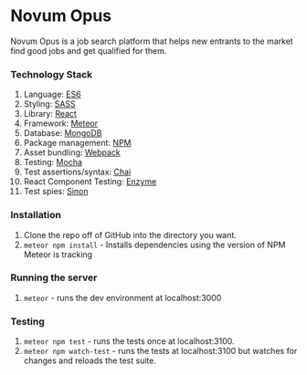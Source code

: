 # Novum Opus

Novum Opus is a job search platform that helps new entrants to the market find good jobs and get qualified for them.

### Technology Stack
1. Language: [ES6](https://babeljs.io/docs/en/learn/)
2. Styling: [SASS](http://sass-lang.com/documentation/file.SASS_REFERENCE.html)
3. Library: [React](https://reactjs.org/)
4. Framework: [Meteor](https://www.meteor.com/install)
5. Database: [MongoDB](https://docs.mongodb.com/)
6. Package management: [NPM](https://www.npmjs.com/get-npm)
7. Asset bundling: [Webpack](https://webpack.js.org/)
8. Testing: [Mocha](https://mochajs.org/#getting-started)
9. Test assertions/syntax: [Chai](https://www.chaijs.com/guide/styles/)
10. React Component Testing: [Enzyme](https://airbnb.io/enzyme/docs/installation/index.html)
11. Test spies: [Sinon](https://sinonjs.org/releases/v4.0.0/spies/)

### Installation

1. Clone the repo off of GitHub into the directory you want.
2. `meteor npm install` - Installs dependencies using the version of NPM Meteor is tracking

### Running the server

1. `meteor` - runs the dev environment at localhost:3000

### Testing

1. `meteor npm test` - runs the tests once at localhost:3100.
2. `meteor npm watch-test` - runs the tests at localhost:3100 but watches for changes and reloads the test suite.
